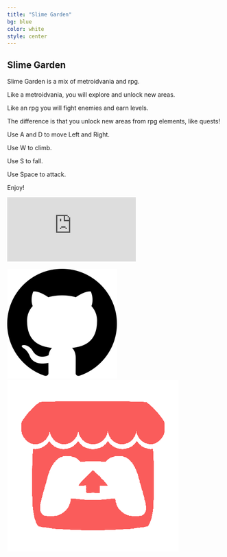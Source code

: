 ```yaml
---
title: "Slime Garden"
bg: blue
color: white
style: center
---
```


## Slime Garden

Slime Garden is a mix of metroidvania and rpg. 

Like a metroidvania, you will explore and unlock new areas.

Like an rpg you will fight enemies and earn levels.

The difference is that you unlock new areas from rpg elements, like quests!

Use A and D to move Left and Right. 

Use W to climb.

Use S to fall.

Use Space to attack.

Enjoy!

<iframe src="https://itch.io/embed/248168" frameborder="0"></iframe>

[![](img/Github_Icon.png)](https://github.com/JoshuaKey/LudumDare41)
[![](img/Itch_Io_Icon.png)](https://joshuakey.itch.io/slime-garden)

